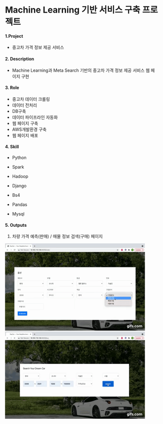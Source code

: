 # Machine Learning 기반 서비스 구축 프로젝트
#### 1.Project

- 중고차 가격 정보 제공 서비스

#### 2. Description

- Machine Learning과 Meta Search 기반의 중고차 가격 정보 제공 서비스 웹 페이지 구현

#### 3. Role

- 중고차 데이터 크롤링
- 데이터 전처리
- DB구축
- 데이터 파이프라인 자동화
- 웹 페이지 구축
- AWS개발환경 구축
- 웹 페이지 배포

#### 4. Skill

- Python

- Spark

- Hadoop

- Django

- Bs4

- Pandas

- Mysql

  

#### 5. Outputs

1. 차량 가격 예측(판매) / 매물 정보 검색(구매) 페이지

<img src="README.assets/gif.gif" alt="gif" style="zoom:80%;" /> <img src="README.assets/buy.gif" alt="buy" style="zoom:80%;" />

